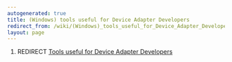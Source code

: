 ```yaml
---
autogenerated: true
title: (Windows) tools useful for Device Adapter Developers
redirect_from: /wiki/(Windows)_tools_useful_for_Device_Adapter_Developers
layout: page
---
```


1.  REDIRECT [Tools useful for Device Adapter
    Developers](Tools_useful_for_Device_Adapter_Developers)
